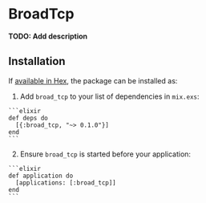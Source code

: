# BroadTcp

**TODO: Add description**

## Installation

If [available in Hex](https://hex.pm/docs/publish), the package can be installed as:

  1. Add `broad_tcp` to your list of dependencies in `mix.exs`:

    ```elixir
    def deps do
      [{:broad_tcp, "~> 0.1.0"}]
    end
    ```

  2. Ensure `broad_tcp` is started before your application:

    ```elixir
    def application do
      [applications: [:broad_tcp]]
    end
    ```


